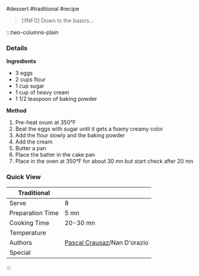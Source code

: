 #dessert #traditional #recipe

> [!INFO]
> Down to the basics...

:::two-columns-plain

### Details
**Ingredients**

- 3 eggs
- 2 cups flour
- 1 cup sugar
- 1 cup of heavy cream
- 1 1/2 teaspoon of baking powder  
  
  


**Method**

1. Pre-heat ovum at 350°F
2. Beat the eggs with sugar until it gets a foamy creamy color
3. Add the flour slowly and the baking powder
4. Add the cream
5. Butter a pan 
6. Place the batter in the cake pan
7. Place in the oven at 350°F for about 30 mn but start check after 20 mn



### Quick View
| Traditional      |                                                |
| ---------------- | ---------------------------------------------- |
| Serve            | 8                                              |
| Preparation Time | 5 mn                                           |
| Cooking Time     | 20-30 mn                                       |
| Temperature      |                                                |
| Authors          | [Pascal Crausaz](mailto:pascal@askpascal.com)/Nan D'orazio |
| Special          |                                                |

:::

